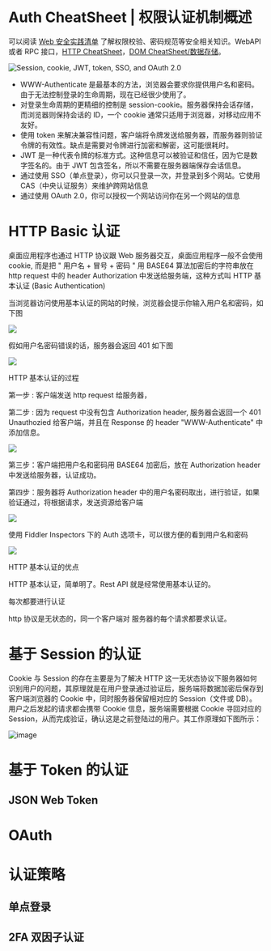 # Auth CheatSheet | 权限认证机制概述

可以阅读 [Web 安全实践清单](https://parg.co/GWc) 了解权限校验、密码规范等安全相关知识。WebAPI 或者 RPC 接口，[HTTP CheatSheet]()，[DOM CheatSheet/数据存储]()。

![Session, cookie, JWT, token, SSO, and OAuth 2.0](https://pic.imgdb.cn/item/63885ca816f2c2beb1ff12ce.jpg)

- WWW-Authenticate 是最基本的方法，浏览器会要求你提供用户名和密码。由于无法控制登录的生命周期，现在已经很少使用了。
- 对登录生命周期的更精细的控制是 session-cookie。服务器保持会话存储，而浏览器则保持会话的 ID，一个 cookie 通常只适用于浏览器，对移动应用不友好。
- 使用 token 来解决兼容性问题，客户端将令牌发送给服务器，而服务器则验证令牌的有效性。缺点是需要对令牌进行加密和解密，这可能很耗时。
- JWT 是一种代表令牌的标准方式。这种信息可以被验证和信任，因为它是数字签名的。由于 JWT 包含签名，所以不需要在服务器端保存会话信息。
- 通过使用 SSO（单点登录），你可以只登录一次，并登录到多个网站。它使用 CAS（中央认证服务）来维护跨网站信息
- 通过使用 OAuth 2.0，你可以授权一个网站访问你在另一个网站的信息

# HTTP Basic 认证

桌面应用程序也通过 HTTP 协议跟 Web 服务器交互，桌面应用程序一般不会使用 cookie, 而是把 " 用户名 + 冒号 + 密码 " 用 BASE64 算法加密后的字符串放在 http request 中的 header Authorization 中发送给服务端，这种方式叫 HTTP 基本认证 (Basic Authentication)

当浏览器访问使用基本认证的网站的时候，浏览器会提示你输入用户名和密码，如下图

![](http://pic002.cnblogs.com/images/2012/263119/2012092510283354.png)

假如用户名密码错误的话，服务器会返回 401 如下图

![](http://pic002.cnblogs.com/images/2012/263119/2012092510293780.png)

HTTP 基本认证的过程

第一步 : 客户端发送 http request 给服务器，

第二步 : 因为 request 中没有包含 Authorization header, 服务器会返回一个 401 Unauthozied 给客户端，并且在 Response 的 header "WWW-Authenticate" 中添加信息。

![](http://pic002.cnblogs.com/images/2012/263119/2012092121494456.png)

第三步：客户端把用户名和密码用 BASE64 加密后，放在 Authorization header 中发送给服务器，认证成功。

第四步：服务器将 Authorization header 中的用户名密码取出，进行验证，如果验证通过，将根据请求，发送资源给客户端

![](http://pic002.cnblogs.com/images/2012/263119/2012092121495881.png)

使用 Fiddler Inspectors 下的 Auth 选项卡，可以很方便的看到用户名和密码

![](http://pic002.cnblogs.com/images/2012/263119/2012092121505442.png)

HTTP 基本认证的优点

HTTP 基本认证，简单明了。Rest API 就是经常使用基本认证的。

每次都要进行认证

http 协议是无状态的，同一个客户端对 服务器的每个请求都要求认证。

# 基于 Session 的认证

Cookie 与 Session 的存在主要是为了解决 HTTP 这一无状态协议下服务器如何识别用户的问题，其原理就是在用户登录通过验证后，服务端将数据加密后保存到客户端浏览器的 Cookie 中，同时服务器保留相对应的 Session（文件或 DB）。用户之后发起的请求都会携带 Cookie 信息，服务端需要根据 Cookie 寻回对应的 Session，从而完成验证，确认这是之前登陆过的用户。其工作原理如下图所示：

![image](https://user-images.githubusercontent.com/5803001/43043318-d9211e10-8dc3-11e8-806c-e3074eb4dd39.png)

# 基于 Token 的认证

## JSON Web Token

# OAuth

# 认证策略

## 单点登录

## 2FA 双因子认证
